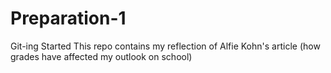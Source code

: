 # Preparation-1
Git-ing Started
This repo contains my reflection of Alfie Kohn's article (how grades have affected my outlook on school)
